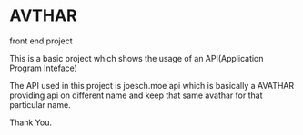 # AVTHAR
front end project 

This is a basic project which shows the usage of an API(Application Program Inteface)

The API used in this project is joesch.moe api which is basically a AVATHAR providing api on different name and keep that same avathar for that particular name.


Thank You.
